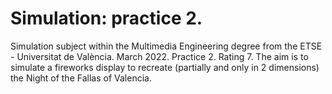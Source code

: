 ﻿# Simulation: practice 2.

Simulation subject within the Multimedia Engineering degree from the ETSE - Universitat de València. March 2022. Practice 2. Rating 7. The aim is to simulate a fireworks display to recreate (partially and only in 2 dimensions) the Night of the Fallas of Valencia.
